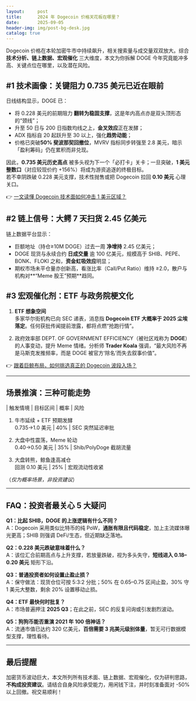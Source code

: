 ```yaml
---
layout:     post
title:      2024 年 Dogecoin 价格天花板在哪里？
date:       2025-09-05
header-img: img/post-bg-desk.jpg
catalog: true
---
```


Dogecoin 价格在本轮加密牛市中持续飙升，相关搜索量与成交量双双放大。综合 **技术分析、链上数据、宏观催化** 三大维度，本文为你拆解 DOGE 今年究竟能冲多高、关键点位在哪里，以及潜在风险。

## #1 技术画像：关键阻力 0.735 美元已近在眼前

日线结构显示，DOGE 已：
- 将 0.228 美元的前期阻力 **翻转为稳固支撑**，这是年内高点亦是双头顶形态的“颈线”；
- 升至 50 日与 200 日指数均线之上，**金叉效应**正在发酵；
- ADX 指标自 20 起跃升至 30 以上，强化**趋势动能**；
- 价格已突破**50% 斐波那契回撤位**，MVRV 指标同步转强至 2.8 美元，暗示「盈利筹码」仍在累积而非兑现。

因此，**0.735 美元历史高点** 被多头视为下一个「必打卡」关卡；一旦突破，**1 美元整数口**（对应较现价约 +156%）将成为游资追逐的终极目标。  
若不幸阴跌破 0.228 美元支撑，技术性抛售或把 Dogecoin 拉回 **0.10 美元** 心理关口。

👉 [一文读懂 Dogecoin 技术面如何冲击 1 美元区域？](https://okxdog.com/)

## #2 链上信号：大鳄 7 天扫货 2.45 亿美元

链上数据平台显示：
- 巨额地址（持仓≥10M DOGE）过去一周 **净增持** 2.45 亿美元；
- DOGE 现货与永续合约 **日成交量** 逾 100 亿美元，规模高于 SHIB、PEPE、BONK、FLOKI 之和，**资金虹吸效应**明显；
- 期权市场未平仓量亦创新高，看涨比率（Call/Put Ratio）维持 ≥2.0，散户与机构对**“Meme 股王”预期**趋同。

## #3 宏观催化剂：ETF 与政务院梗文化

1. **ETF 想象空间**  
   多家华尔街机构已向 SEC 递表，消息指 **Dogecoin ETF 大概率于 2025 尘埃落定**。任何获批传闻提前泄露，都将点燃“抢跑行情”。

2. 政府效率部 DEPT. OF GOVERNMENT EFFICIENCY（被社区戏称为 **DOGE**）的人事变动，提升 Meme 情绪。分析师 **Trader Koala** 强调，“最大风险不再是马斯克发推频率，而是 DOGE 被官方‘除名’而失去叙事价值”。

👉 [跟着巨鲸布局，如何挑选真正的 Dogecoin 波段入场？](https://okxdog.com/)

---

## 场景推演：三种可能走势

| 触发情境 | 目标区间 | 概率 | 风险

1. 牛市延续 + ETF 预期发酵  
   0.735→1.0 美元 | 40% | SEC 突然延迟审批

2. 大盘中性震荡，Meme 轮动  
   0.40→0.50 美元 | 35% | Shib/PolyDoge 截胡流量

3. 大盘转熊，鲸鱼逢高减仓  
   回测 0.10 美元 | 25% | 宏观流动性收紧

（*仅为概率场景，非投资建议*）

---

## FAQ：投资者最关心 5 大疑问

**Q1：比起 SHIB，DOGE 的上涨逻辑有什么不同？**  
A：Dogecoin 采用类似比特币的纯 PoW，**通胀有限且代码稳定**，加上主流媒体曝光更高；SHIB 则强调 DeFi/生态，但近期缺乏落地。

**Q2：0.228 美元跌破意味着什么？**  
A：该位汇合前期高点与上升支撑，若放量跌破，视为多头失守，**短线进入 0.18–0.20 美元** 矩形下沿。

**Q3：普通投资者如何设置止盈止损？**  
A：保守做法：现货仓位可按 5:3:2 分批；50% 在 0.65–0.75 区间止盈，30% 守 1 美元大整数，剩余 20% 设置移动止损。

**Q4：ETF 最快何时批复？**  
A：市场普遍押注 **2025 Q3**；在此之前，SEC 的反复问询或引发剧烈波动。

**Q5：狗狗币能否重演 2021 年 100 倍神话？**  
A：流通市值已达约 320 亿美元，**百倍需要 3 兆美元级别体量**，暂无可行数据模型支撑，理性看待。

---

## 最后提醒

加密货币波动巨大，本文所列所有技术面、链上数据、宏观催化，仅为研判思路，**不构成投资建议**。请结合自身风险承受能力，用闲钱下注，并时刻准备面对 -50% 以上回撤。祝交易顺利！
